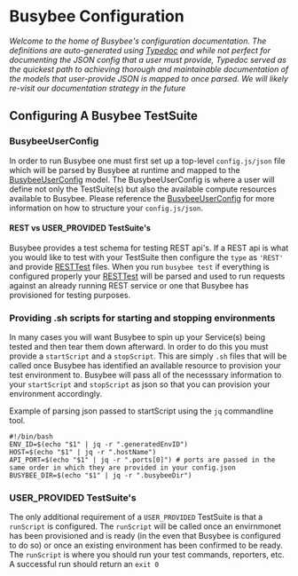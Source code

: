 # Busybee Configuration

*Welcome to the home of Busybee's configuration documentation. The definitions are auto-generated using [Typedoc](http://typedoc.org/) and while not perfect for documenting the JSON config that a user must provide, Typedoc served as the quickest path to achieving thorough and maintainable documentation of the models that user-provide JSON is mapped to once parsed. We will likely re-visit our documentation strategy in the future*

## Configuring A Busybee TestSuite
### BusybeeUserConfig
In order to run Busybee one must first set up a top-level `config.js/json` file which will be parsed by Busybee at runtime and mapped to the [BusybeeUserConfig](classes/_src_models_config_busybeeuserconfig_.busybeeuserconfig.html) model. The BusybeeUserConfig is where a user will define not only the TestSuite(s) but also the available compute resources available to Busybee. Please reference the [BusybeeUserConfig](classes/_src_models_config_busybeeuserconfig_.busybeeuserconfig.html) for more information on how to structure your `config.js/json`.

#### REST vs USER_PROVIDED TestSuite's
Busybee provides a test schema for testing REST api's. If a REST api is what you would like to test with your TestSuite then configure the `type` as `'REST'` and provide [RESTTest](classes/_src_models_resttest_.resttest.html) files. When you run `busybee test` if everything is configured properly your [RESTTest](classes/_src_models_resttest_.resttest.html) will be parsed and used to run requests against an already running REST service or one that Busybee has provisioned for testing purposes.

### Providing .sh scripts for starting and stopping environments
In many cases you will want Busybee to spin up your Service(s) being tested and then tear them down afterward. In order to do this you must provide a `startScript` and a `stopScript`. This are simply `.sh` files that will be called once Busybee has identified an available resource to provision your test environment to. Busybee will pass all of the necesssary information to your `startScript` and `stopScript` as json so that you can provision your environment accordingly.

Example of parsing json passed to startScript using the `jq` commandline tool.
```
#!/bin/bash
ENV_ID=$(echo "$1" | jq -r ".generatedEnvID")
HOST=$(echo "$1" | jq -r ".hostName")
API_PORT=$(echo "$1" | jq -r ".ports[0]") # ports are passed in the same order in which they are provided in your config.json
BUSYBEE_DIR=$(echo "$1" | jq -r ".busybeeDir")
```

### USER_PROVIDED TestSuite's
The only additional requirement of a `USER_PROVIDED` TestSuite is that a `runScript` is configured. The `runScript` will be called once an envirnmonet has been provisioned and is ready (in the even that Busybee is configured to do so) or once an existing environment has been confirmed to be ready. The `runScript` is where you should run your test commands, reporters, etc. A successful run should return an `exit 0`


